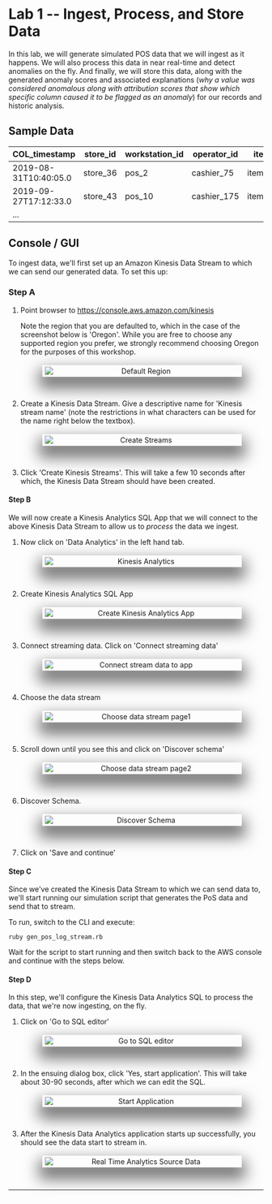 # Lab 1 -- Ingest, Process, and Store Data

In this lab, we will generate simulated POS data that we will ingest as it happens. We will also process this data in near real-time and detect anomalies on the fly. And finally, we will store this data, along with the generated anomaly scores and associated explanations (*why a value was considered anomalous along with attribution scores that show which specific column caused it to be flagged as an anomaly*) for our records and historic analysis.

## Sample Data

COL_timestamp | store\_id | workstation\_id | operator\_id | item\_id | quantity | regular\_sales\_unit\_price | retail\_price\_modifier | retail\_kpi\_metric
--------------|-----------|-----------------|--------------|----------|----------|-----------------------------|-----------------------|------------------------
2019-08-31T10:40:05.0 | store_36 | pos_2  | cashier_75  | item_1098 | 5 | 64.42 | 5.83 | 87  
2019-09-27T17:12:33.0 | store_43 | pos_10 | cashier_175 | item_4159 | 5 | 50.25 | 7.68 | 85
...                   |          |        |             |           |   |       |      |


## Console / GUI

To ingest data, we'll first set up an Amazon Kinesis Data Stream to which we can send our generated data. To set this up:

### Step A

1. Point browser to https://console.aws.amazon.com/kinesis

   Note the region that you are defaulted to, which in the case of the screenshot below is 'Oregon'. While you are free to choose any supported region you prefer, we strongly recommend choosing Oregon for the purposes of this workshop.
   
   ![Default Region](images/kinesis_region.png)

2. Create a Kinesis Data Stream. Give a descriptive name for 'Kinesis stream name' (note the restrictions in what characters can be used for the name right below the textbox).

   ![Create Streams](images/create_streams.png)
   
3. Click 'Create Kinesis Streams'. This will take a few 10 seconds after which, the Kinesis Data Stream should have been created.

#### Step B

We will now create a Kinesis Analytics SQL App that we will connect to the above Kinesis Data Stream to allow us to *process* the data we ingest.

1. Now click on 'Data Analytics' in the left hand tab.

   ![Kinesis Analytics](images/kinesis_analytics_tab.png)   
   
2. Create Kinesis Analytics SQL App

   ![Create Kinesis Analytics App](images/create_analytics_app.png)    
   
3. Connect streaming data. Click on 'Connect streaming data'

   ![Connect stream data to app](images/connect_streaming_data.png)
   
4. Choose the data stream

   ![Choose data stream page1](images/connect_streaming_data_page1.png)   
   
5. Scroll down until you see this and click on 'Discover schema'

   ![Choose data stream page2](images/connect_streaming_data_page2.png)   
   
6. Discover Schema. 

   ![Discover Schema](images/connect_streaming_data_schema.png)
   
7. Click on 'Save and continue'   
      

#### Step C

Since we've created the Kinesis Data Stream to which we can send data to, we'll start running our simulation script that generates the PoS data and send that to stream.

To run, switch to the CLI and execute:

```shell
ruby gen_pos_log_stream.rb
```

Wait for the script to start running and then switch back to the AWS console and continue with the steps below.


#### Step D

In this step, we'll configure the Kinesis Data Analytics SQL to process the data, that we're now ingesting, on the fly.

1. Click on 'Go to SQL editor'

   ![Go to SQL editor](images/go_to_sql_editor.png)
   
2. In the ensuing dialog box, click 'Yes, start application'. This will take about 30-90 seconds, after which we can edit the SQL.

   ![Start Application](images/yes_start_app.png)   
   
3. After the Kinesis Data Analytics application starts up successfully, you should see the data start to stream in.

   ![Real Time Analytics Source Data](images/real_time_analytics.png)
   
   

---

<style>
    img {
        box-shadow:inset 0 1px 0 rgba(255,255,255,.6), 0 16px 30px 7px rgba(0,0,0,0.56), 0 0 0 0 rgba(0, 0, 0, 0.3);
        padding: 3px 5px;
        margin: 18px 0 44px;
        text-align: center;
        max-width: 80%;
        display: block;
        margin-left: auto;
        margin-right: auto;
    }
    
    table {
        overflow: auto;
        display: block;
    }
</style>


